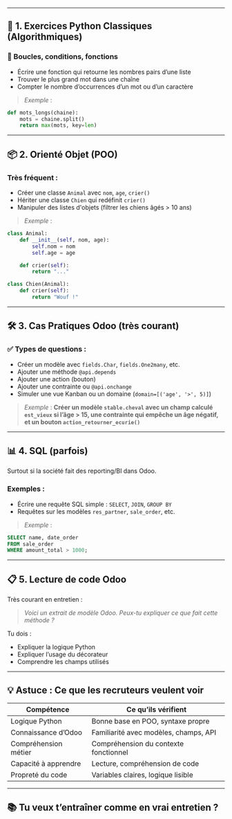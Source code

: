 
---

## 🧪 **1. Exercices Python Classiques (Algorithmiques)**

### 🔁 Boucles, conditions, fonctions

* Écrire une fonction qui retourne les nombres pairs d’une liste
* Trouver le plus grand mot dans une chaîne
* Compter le nombre d’occurrences d’un mot ou d’un caractère

> *Exemple* :

```python
def mots_longs(chaine):
    mots = chaine.split()
    return max(mots, key=len)
```

---

## 📦 **2. Orienté Objet (POO)**

### Très fréquent :

* Créer une classe `Animal` avec `nom`, `age`, `crier()`
* Hériter une classe `Chien` qui redéfinit `crier()`
* Manipuler des listes d'objets (filtrer les chiens âgés > 10 ans)

> *Exemple* :

```python
class Animal:
    def __init__(self, nom, age):
        self.nom = nom
        self.age = age

    def crier(self):
        return "..."

class Chien(Animal):
    def crier(self):
        return "Wouf !"
```

---

## 🛠️ **3. Cas Pratiques Odoo (très courant)**

### ✅ Types de questions :

* Créer un modèle avec `fields.Char`, `fields.One2many`, etc.
* Ajouter une méthode `@api.depends`
* Ajouter une action (bouton)
* Ajouter une contrainte ou `@api.onchange`
* Simuler une vue Kanban ou un domaine (`domain=[('age', '>', 5)]`)

> *Exemple* :
> **Créer un modèle `stable.cheval` avec un champ calculé `est_vieux` si l’âge > 15, une contrainte qui empêche un âge négatif, et un bouton `action_retourner_ecurie()`**

---

## 📊 **4. SQL (parfois)**

Surtout si la société fait des reporting/BI dans Odoo.

### Exemples :

* Écrire une requête SQL simple : `SELECT`, `JOIN`, `GROUP BY`
* Requêtes sur les modèles `res_partner`, `sale_order`, etc.

> *Exemple* :

```sql
SELECT name, date_order
FROM sale_order
WHERE amount_total > 1000;
```

---

## 📋 **5. Lecture de code Odoo**

Très courant en entretien :

> *Voici un extrait de modèle Odoo. Peux-tu expliquer ce que fait cette méthode ?*

Tu dois :

* Expliquer la logique Python
* Expliquer l’usage du décorateur
* Comprendre les champs utilisés

---

## 💡 Astuce : Ce que les recruteurs veulent voir

| Compétence           | Ce qu’ils vérifient                   |
| -------------------- | ------------------------------------- |
| Logique Python       | Bonne base en POO, syntaxe propre     |
| Connaissance d’Odoo  | Familiarité avec modèles, champs, API |
| Compréhension métier | Compréhension du contexte fonctionnel |
| Capacité à apprendre | Lecture, compréhension de code        |
| Propreté du code     | Variables claires, logique lisible    |

---

## 📚 Tu veux t’entraîner comme en vrai entretien ?

